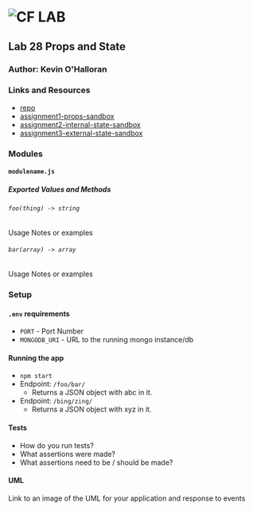 ![CF](http://i.imgur.com/7v5ASc8.png) LAB
=================================================

## Lab 28 Props and State

### Author: Kevin O'Halloran

### Links and Resources
* [repo](https://github.com/Kevinoh47/lab-28)
* [assignment1-props-sandbox](https://codesandbox.io/s/ykjljx4zkj)
* [assignment2-internal-state-sandbox](https://codesandbox.io/s/py5z18knv0)
* [assignment3-external-state-sandbox](https://codesandbox.io/s/jj3k8501z5)

### Modules
#### `modulename.js`
##### Exported Values and Methods

###### `foo(thing) -> string`
Usage Notes or examples

###### `bar(array) -> array`
Usage Notes or examples

### Setup
#### `.env` requirements
* `PORT` - Port Number
* `MONGODB_URI` - URL to the running mongo instance/db

#### Running the app
* `npm start`
* Endpoint: `/foo/bar/`
  * Returns a JSON object with abc in it.
* Endpoint: `/bing/zing/`
  * Returns a JSON object with xyz in it.

#### Tests
* How do you run tests?
* What assertions were made?
* What assertions need to be / should be made?

#### UML
Link to an image of the UML for your application and response to events
